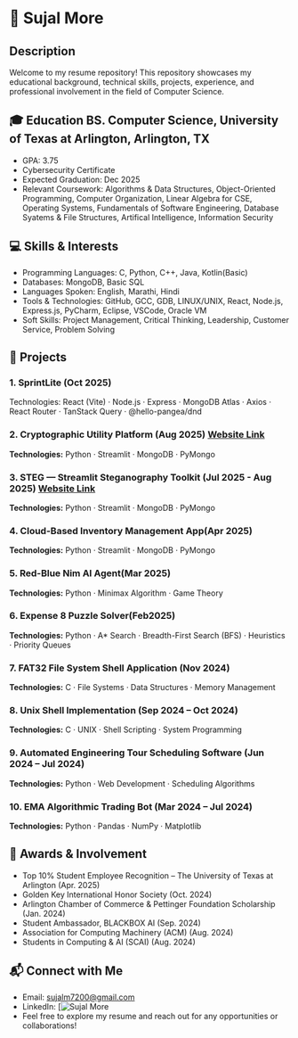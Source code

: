 # 📄 Sujal More

## Description

Welcome to my resume repository! This repository showcases my educational background, technical skills, projects, experience, and professional involvement in the field of Computer Science.


## 🎓 Education BS. Computer Science, University of Texas at Arlington, Arlington, TX 
- GPA: 3.75
- Cybersecurity Certificate 
- Expected Graduation: Dec 2025  
- Relevant Coursework: Algorithms & Data Structures, Object-Oriented Programming, Computer Organization, Linear Algebra for CSE, Operating Systems, Fundamentals of Software Engineering, Database Syatems & File Structures, Artifical Intelligence, Information Security


## 💻 Skills & Interests 
- Programming Languages: C, Python, C++, Java, Kotlin(Basic)
- Databases: MongoDB, Basic SQL
- Languages Spoken: English, Marathi, Hindi
- Tools & Technologies: GitHub, GCC, GDB, LINUX/UNIX, React, Node.js, Express.js, PyCharm, Eclipse, VSCode, Oracle VM
- Soft Skills: Project Management, Critical Thinking, Leadership, Customer Service, Problem Solving 


## 🔧 Projects

### 1. SprintLite (Oct 2025)
Technologies: React (Vite) · Node.js · Express · MongoDB Atlas · Axios · React Router · TanStack Query · @hello-pangea/dnd

### 2. Cryptographic Utility Platform (Aug 2025) [Website Link](https://hashcrypt.streamlit.app/)
**Technologies:** Python · Streamlit · MongoDB · PyMongo

### 3. STEG — Streamlit Steganography Toolkit (Jul 2025 - Aug 2025) [Website Link](https://stegassignment.streamlit.app/)
**Technologies:** Python · Streamlit · MongoDB · PyMongo

### 4. Cloud-Based Inventory Management App(Apr 2025)
**Technologies:** Python · Streamlit · MongoDB · PyMongo  

### 5. Red-Blue Nim AI Agent(Mar 2025)
**Technologies:** Python · Minimax Algorithm · Game Theory

### 6. Expense 8 Puzzle Solver(Feb2025)
**Technologies:** Python · A* Search · Breadth-First Search (BFS) · Heuristics · Priority Queues

### 7. FAT32 File System Shell Application (Nov 2024)
**Technologies:** C · File Systems · Data Structures · Memory Management

### 8. Unix Shell Implementation (Sep 2024 – Oct 2024)
**Technologies:** C · UNIX · Shell Scripting · System Programming

### 9. Automated Engineering Tour Scheduling Software (Jun 2024 – Jul 2024)
**Technologies:** Python · Web Development · Scheduling Algorithms

### 10. EMA Algorithmic Trading Bot (Mar 2024 – Jul 2024)
**Technologies:** Python · Pandas · NumPy · Matplotlib

## 🥇 Awards & Involvement

- Top 10% Student Employee Recognition – The University of Texas at Arlington (Apr. 2025)
- Golden Key International Honor Society (Oct. 2024)
- Arlington Chamber of Commerce & Pettinger Foundation Scholarship (Jan. 2024)
- Student Ambassador, BLACKBOX AI (Sep. 2024)
- Association for Computing Machinery (ACM) (Aug. 2024)
- Students in Computing & AI (SCAI) (Aug. 2024)

## 📬 Connect with Me
- Email: sujalm7200@gmail.com
- LinkedIn: [![Sujal More](linkedin.com/in/sujalmore/ )
- Feel free to explore my resume and reach out for any opportunities or collaborations!

